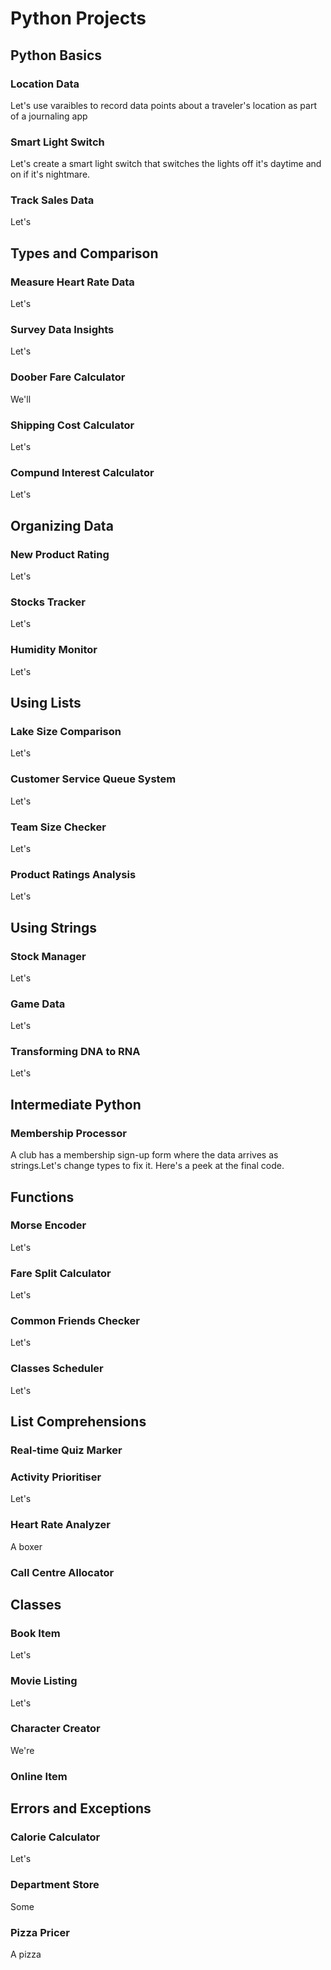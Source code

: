 # Python Projects

## Python Basics

### Location Data
 Let's use varaibles to record data points about
 a traveler's location as part of a journaling
 app 

### Smart Light Switch 
 Let's create a smart light switch that switches
 the lights off it's daytime and on if it's nightmare.

### Track Sales Data
 Let's

## Types and Comparison

### Measure Heart Rate Data
 Let's

### Survey Data Insights
 Let's

### Doober Fare Calculator
 We'll

### Shipping Cost Calculator
 Let's

### Compund Interest Calculator
 Let's

## Organizing Data

### New Product Rating
 Let's

### Stocks Tracker
 Let's

### Humidity Monitor
 Let's

## Using Lists

### Lake Size Comparison
 Let's

### Customer Service Queue System
 Let's

### Team Size Checker 
 Let's

### Product Ratings Analysis
 Let's

## Using Strings 

### Stock Manager
 Let's

### Game Data
 Let's

### Transforming DNA to RNA 
 Let's

## Intermediate Python

### Membership Processor 
 A club has a membership sign-up form where the
 data arrives as strings.Let's change types
 to fix it. Here's a peek at the final code.

## Functions

### Morse Encoder
 Let's

### Fare Split Calculator
 Let's

### Common Friends Checker
 Let's

### Classes Scheduler
 Let's

## List Comprehensions

### Real-time Quiz Marker

### Activity Prioritiser
 Let's

### Heart Rate Analyzer 
 A boxer 

### Call Centre Allocator

## Classes

### Book Item
 Let's

### Movie Listing 
 Let's

### Character Creator
 We're

### Online Item

## Errors and Exceptions

### Calorie Calculator
 Let's

### Department Store
 Some

### Pizza Pricer
 A pizza 












